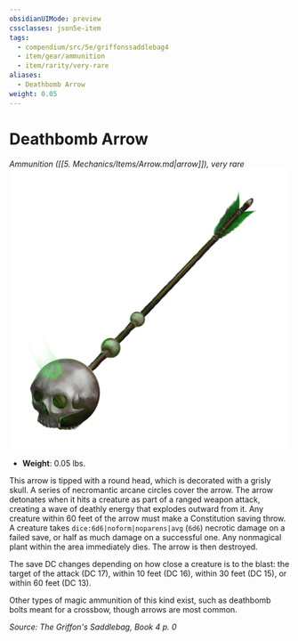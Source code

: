 ```yaml
---
obsidianUIMode: preview
cssclasses: json5e-item
tags:
  - compendium/src/5e/griffonssaddlebag4
  - item/gear/ammunition
  - item/rarity/very-rare
aliases:
  - Deathbomb Arrow
weight: 0.05
---
```

# Deathbomb Arrow
*Ammunition ([[5. Mechanics/Items/Arrow.md\|arrow]]), very rare*  
![](https://raw.githubusercontent.com/TheGiddyLimit/homebrew-img/main/img/GriffonsSaddlebag4/Items/Deathbomb-Arrow.webp#right)  

- **Weight**: 0.05 lbs.

This arrow is tipped with a round head, which is decorated with a grisly skull. A series of necromantic arcane circles cover the arrow. The arrow detonates when it hits a creature as part of a ranged weapon attack, creating a wave of deathly energy that explodes outward from it. Any creature within 60 feet of the arrow must make a Constitution saving throw. A creature takes `dice:6d6|noform|noparens|avg` (`6d6`) necrotic damage on a failed save, or half as much damage on a successful one. Any nonmagical plant within the area immediately dies. The arrow is then destroyed.

The save DC changes depending on how close a creature is to the blast: the target of the attack (DC 17), within 10 feet (DC 16), within 30 feet (DC 15), or within 60 feet (DC 13).

Other types of magic ammunition of this kind exist, such as deathbomb bolts meant for a crossbow, though arrows are most common.

*Source: The Griffon's Saddlebag, Book 4 p. 0*
